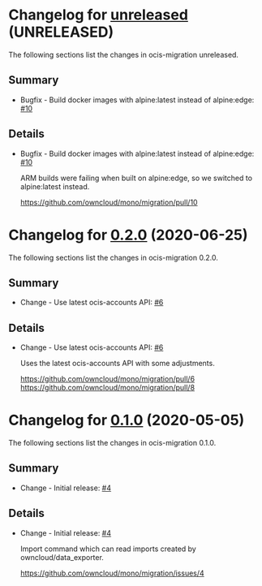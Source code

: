# Changelog for [unreleased] (UNRELEASED)

The following sections list the changes in ocis-migration unreleased.

[unreleased]: https://github.com/owncloud/mono/migration/compare/v0.2.0...master

## Summary

* Bugfix - Build docker images with alpine:latest instead of alpine:edge: [#10](https://github.com/owncloud/mono/migration/pull/10)

## Details

* Bugfix - Build docker images with alpine:latest instead of alpine:edge: [#10](https://github.com/owncloud/mono/migration/pull/10)

   ARM builds were failing when built on alpine:edge, so we switched to alpine:latest instead.

   https://github.com/owncloud/mono/migration/pull/10

# Changelog for [0.2.0] (2020-06-25)

The following sections list the changes in ocis-migration 0.2.0.

[0.2.0]: https://github.com/owncloud/mono/migration/compare/v0.1.0...v0.2.0

## Summary

* Change - Use latest ocis-accounts API: [#6](https://github.com/owncloud/mono/migration/pull/6)

## Details

* Change - Use latest ocis-accounts API: [#6](https://github.com/owncloud/mono/migration/pull/6)

   Uses the latest ocis-accounts API with some adjustments.

   https://github.com/owncloud/mono/migration/pull/6
   https://github.com/owncloud/mono/migration/pull/8

# Changelog for [0.1.0] (2020-05-05)

The following sections list the changes in ocis-migration 0.1.0.

[0.1.0]: https://github.com/owncloud/mono/migration/compare/0ec9b9a4d47a809e443a0527c9554f0d23883cab...v0.1.0

## Summary

* Change - Initial release: [#4](https://github.com/owncloud/mono/migration/issues/4)

## Details

* Change - Initial release: [#4](https://github.com/owncloud/mono/migration/issues/4)

   Import command which can read imports created by owncloud/data_exporter.

   https://github.com/owncloud/mono/migration/issues/4

